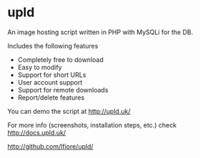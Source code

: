 upld
====

An image hosting script written in PHP with MySQLi for the DB.

Includes the following features

* Completely free to download
* Easy to modify
* Support for short URLs
* User account support
* Support for remote downloads
* Report/delete features

You can demo the script at http://upld.uk/

For more info (screenshots, installation steps, etc.) check http://docs.upld.uk/

http://github.com/lfiore/upld/
